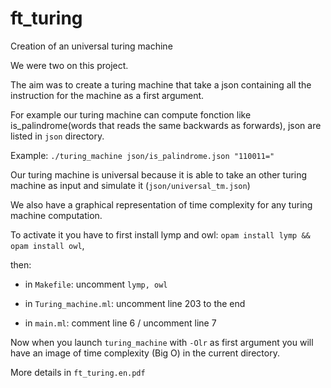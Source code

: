 # ft_turing
Creation of an universal turing machine

We were two on this project.

The aim was to create a turing machine that take a json containing all the instruction for the machine as a first argument.

For example our turing machine can compute fonction like is_palindrome(words that reads the same backwards as forwards), json are listed in `json` directory.

Example: `./turing_machine json/is_palindrome.json "110011="`

Our turing machine is universal because it is able to take an other turing machine as input and simulate it (`json/universal_tm.json`)

We also have a graphical representation of time complexity for any turing machine computation.

To activate it you have to first install lymp and owl: `opam install lymp && opam install owl`,

then:

* in `Makefile`: uncomment `lymp, owl`

* in `Turing_machine.ml`: uncomment line 203 to the end

* in `main.ml`: comment line 6 / uncomment line 7

Now when you launch `turing_machine` with `-Olr` as first argument you will have an image of time complexity (Big O) in the current directory.

More details in `ft_turing.en.pdf`
